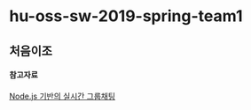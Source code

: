 # hu-oss-sw-2019-spring-team1
## 처음이조

#### 참고자료
[Node.js 기반의 실시간 그룹채팅](http://codevkr.tistory.com/)
